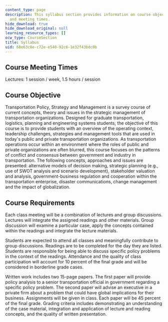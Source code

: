 ```yaml
---
content_type: page
description: This syllabus section provides information on course objectives, requirements,
  and meeting times.
hide_download: true
hide_download_original: null
learning_resource_types: []
ocw_type: CourseSection
title: Syllabus
uid: 68e63c8e-c72e-e540-92c6-1e32f43bdc0b
---
```


Course Meeting Times
--------------------

Lectures: 1 session / week, 1.5 hours / session

Course Objective
----------------

Transportation Policy, Strategy and Management is a survey course of current concepts, theory and issues in the strategic management of transportation organizations. Designed for graduate transportation, logistics, planning and engineering systems students, the objective of this course is to provide students with an overview of the operating context, leadership challenges, strategies and management tools that are used in today's public and private transportation organizations. As transportation operations occur within an environment where the roles of public and private organizations are often blurred, this course focuses on the patterns of conflict and consensus between government and industry in transportation. The following concepts, approaches and issues are presented: alternative models of decision making, strategic planning (e.g., use of SWOT analysis and scenario development), stakeholder valuation and analysis, government-business regulation and cooperation within the transportation enterprise, disaster communications, change management and the impact of globalization.

Course Requirements
-------------------

Each class meeting will be a combination of lectures and group discussions. Lectures will integrate the assigned readings and other materials. Group discussion will examine a particular case, apply the concepts contained within the readings and integrate the lecture materials.

Students are expected to attend all classes and meaningfully contribute to group discussions. Readings are to be completed for the day they are listed. Students are responsible for being able to discuss specific policy problems in the context of the readings. Attendance and the quality of class participation will account for 10 percent of the final grade and will be considered in borderline grade cases.

Written work includes two 15-page papers. The first paper will provide policy analysis to a senior transportation official in government regarding a specific policy problem. The second paper will advise an executive in a private firm about a problem that could have global implications for their business. Assignments will be given in class. Each paper will be 45 percent of the final grade. Grading criteria includes demonstrating an understanding of the case material, integration and application of lecture and reading concepts, and the quality of written presentation.